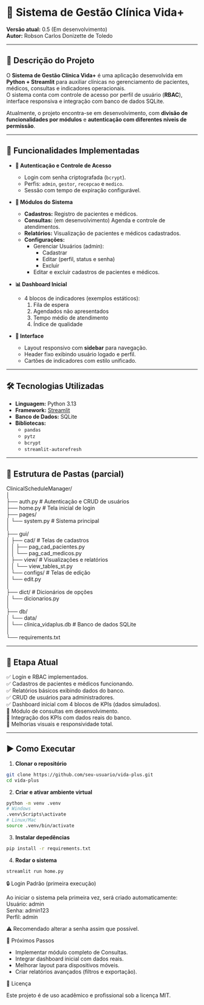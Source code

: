 # 🏥 Sistema de Gestão Clínica Vida+

**Versão atual:** 0.5 (Em desenvolvimento)  
**Autor:** Robson Carlos Donizette de Toledo  

---

## 📌 Descrição do Projeto
O **Sistema de Gestão Clínica Vida+** é uma aplicação desenvolvida em **Python + Streamlit** para auxiliar clínicas no gerenciamento de pacientes, médicos, consultas e indicadores operacionais.  
O sistema conta com controle de acesso por perfil de usuário (**RBAC**), interface responsiva e integração com banco de dados SQLite.

Atualmente, o projeto encontra-se em desenvolvimento, com **divisão de funcionalidades por módulos** e **autenticação com diferentes níveis de permissão**.

---

## 🚀 Funcionalidades Implementadas

- **🔐 Autenticação e Controle de Acesso**
  - Login com senha criptografada (`bcrypt`).
  - Perfis: `admin`, `gestor`, `recepcao` e `medico`.
  - Sessão com tempo de expiração configurável.

- **📂 Módulos do Sistema**
  - **Cadastros:** Registro de pacientes e médicos.
  - **Consultas:** (em desenvolvimento) Agenda e controle de atendimentos.
  - **Relatórios:** Visualização de pacientes e médicos cadastrados.
  - **Configurações:**
    - Gerenciar Usuários (admin):
      - Cadastrar
      - Editar (perfil, status e senha)
      - Excluir
    - Editar e excluir cadastros de pacientes e médicos.

- **📊 Dashboard Inicial**
  - 4 blocos de indicadores (exemplos estáticos):
    1. Fila de espera
    2. Agendados não apresentados
    3. Tempo médio de atendimento
    4. Índice de qualidade

- **🎨 Interface**
  - Layout responsivo com **sidebar** para navegação.
  - Header fixo exibindo usuário logado e perfil.
  - Cartões de indicadores com estilo unificado.

---

## 🛠️ Tecnologias Utilizadas

- **Linguagem:** Python 3.13
- **Framework:** [Streamlit](https://streamlit.io/)
- **Banco de Dados:** SQLite
- **Bibliotecas:**
  - `pandas`
  - `pytz`
  - `bcrypt`
  - `streamlit-autorefresh`

---

## 📂 Estrutura de Pastas (parcial)

ClinicalScheduleManager/  
│  
├── auth.py # Autenticação e CRUD de usuários  
├── home.py # Tela inicial de login  
├── pages/  
│ └── system.py # Sistema principal  
│  
├── gui/  
│ ├── cad/ # Telas de cadastros  
│ │ ├── pag_cad_pacientes.py  
│ │ └── pag_cad_medicos.py  
│ ├── view/ # Visualizações e relatórios  
│ │ └── view_tables_st.py  
│ └── configs/ # Telas de edição  
│ └── edit.py  
│  
├── dict/ # Dicionários de opções  
│ └── dicionarios.py  
│  
├── db/  
│ └── data/  
│ └── clinica_vidaplus.db # Banco de dados SQLite  
│  
└── requirements.txt  


---

## 📅 Etapa Atual

✅ Login e RBAC implementados.  
✅ Cadastros de pacientes e médicos funcionando.  
✅ Relatórios básicos exibindo dados do banco.  
✅ CRUD de usuários para administradores.  
✅ Dashboard inicial com 4 blocos de KPIs (dados simulados).  
🚧 Módulo de consultas em desenvolvimento.  
🚧 Integração dos KPIs com dados reais do banco.  
🚧 Melhorias visuais e responsividade total.

---

## ▶️ Como Executar

1. **Clonar o repositório**
```bash 
git clone https://github.com/seu-usuario/vida-plus.git
cd vida-plus
```
2. **Criar e ativar ambiente virtual**
```bash 
python -m venv .venv
# Windows
.venv\Scripts\activate
# Linux/Mac
source .venv/bin/activate
```
3. **Instalar depedências**
```bash 
pip install -r requirements.txt
```
4. **Rodar o sistema**
```bash 
streamlit run home.py
```

🔒 Login Padrão (primeira execução)

Ao iniciar o sistema pela primeira vez, será criado automaticamente:  
Usuário: admin  
Senha: admin123  
Perfil: admin  

⚠️ Recomendado alterar a senha assim que possível.

📌 Próximos Passos
  - Implementar módulo completo de Consultas.  
  - Integrar dashboard inicial com dados reais.  
  - Melhorar layout para dispositivos móveis.  
  - Criar relatórios avançados (filtros e exportação).  

📜 Licença

Este projeto é de uso acadêmico e profissional sob a licença MIT.



